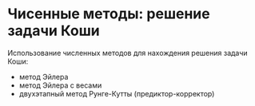 # Чисенные методы: решение задачи Коши
Использование численных методов для нахождения решения задачи Коши: 
- метод Эйлера
- метод Эйлера с весами
- двухэтапный метод Рунге-Кутты (предиктор-корректор)
